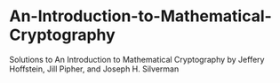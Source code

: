 # An-Introduction-to-Mathematical-Cryptography
Solutions to An Introduction to Mathematical Cryptography by Jeffery Hoffstein, Jill Pipher, and Joseph H. Silverman

